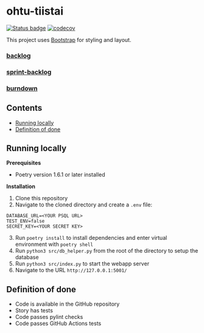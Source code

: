 # ohtu-tiistai

[![Status badge](https://github.com/eeritvan/ohtu-tiistai/workflows/CI/badge.svg)](https://github.com/Eeritvan/ohtu-tiistai/actions)
[![codecov](https://codecov.io/gh/Eeritvan/ohtu-tiistai/graph/badge.svg?token=2Z2LTYD1MI)](https://codecov.io/gh/Eeritvan/ohtu-tiistai)

This project uses [Bootstrap](https://getbootstrap.com/) for styling and layout.

### [backlog](https://github.com/users/Eeritvan/projects/5/views/1)
### [sprint-backlog](https://github.com/users/Eeritvan/projects/5/views/2)
### [burndown](https://helsinkifi-my.sharepoint.com/:x:/g/personal/jkuusto_ad_helsinki_fi/EfSoYL13xWhPjvn_zf2wny0B3ATpEZ6BFviF9YFYQLmAfQ?e=2bQM5q)


## Contents
- [Running locally](#running-locally)
- [Definition of done](#definition-of-done)

## Running locally
**Prerequisites**
- Poetry version 1.6.1 or later installed

**Installation**
1. Clone this repository
2. Navigate to the cloned directory and create a `.env` file:
```
DATABASE_URL=<YOUR PSQL URL>
TEST_ENV=false
SECRET_KEY=<YOUR SECRET KEY>
```
3. Run `poetry install` to install dependencies and enter virtual environment with `poetry shell`
4. Run `python3 src/db_helper.py` from the root of the directory to setup the database
6. Run `python3 src/index.py` to start the webapp server
7. Navigate to the URL `http://127.0.0.1:5001/`

## Definition of done
- Code is available in the GitHub repository
- Story has tests
- Code passes pylint checks
- Code passes GitHub Actions tests


